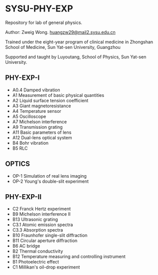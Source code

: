 # SYSU-PHY-EXP

Repository for lab of general physics.

Author: Zweig Wong. huangzw29@mail2.sysu.edu.cn

Trained under the eight-year program of clinical medicine in Zhongshan School of Medicine, Sun Yat-sen University, Guangzhou

Supported and taught by Luyoutang, School of Physics, Sun Yat-sen University.
## PHY-EXP-I

- A0.4 Damped vibration
- A1 Measurement of basic physical quantities
- A2 Liquid surface tension coefficient
- A3 Giant magnetoresistance
- A4 Temperature sensor
- A5 Oscilloscope
- A7 Michelson interference
- A9 Transmission grating
- A11 Basic parameters of lens
- A12 Dual-lens optical system
- B4 Bohr vibration
- B5 RLC

## OPTICS

- OP-1 Simulation of real lens imaging
- OP-2 Young's double-slit experiment

## PHY-EXP-II

- C2 Franck Hertz experiment
- B9 Michelson interference II
- B13 Ultrasonic grating
- C3.1 Atomic emission spectra
- C3.3 Absorption spectra
- B10 Fraunhofer single-slit diffraction
- B11 Circular aperture diffraction
- B6 AC bridge
- B2 Thermal conductivity
- B12 Temperature measuring and controlling instrument
- B1 Photoelectric effect
- C1 Millikan's oil-drop experiment
